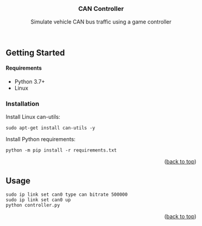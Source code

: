 <a name="readme-top"></a>
<br />
<div align="center">
  <h3 align="center">CAN Controller</h3>

  <p align="center">
    Simulate vehicle CAN bus traffic using a game controller
  </p>
</div>

<br>


## Getting Started

#### Requirements
* Python 3.7+
* Linux

### Installation

Install Linux can-utils:
```
sudo apt-get install can-utils -y
```

Install Python requirements:
```
python -m pip install -r requirements.txt
```

<p align="right">(<a href="#readme-top">back to top</a>)</p>


## Usage

```
sudo ip link set can0 type can bitrate 500000
sudo ip link set can0 up
python controller.py
```

<p align="right">(<a href="#readme-top">back to top</a>)</p>
